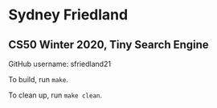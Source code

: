 # Sydney Friedland
## CS50 Winter 2020, Tiny Search Engine

GitHub username: sfriedland21

To build, run `make`.

To clean up, run `make clean`.